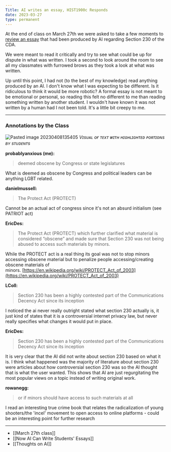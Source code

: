 ```yaml
---
Title: AI writes an essay, HIST1900c Responds
date: 2023-03-27
type: permanent
---
```


At the end of class on March 27th we were asked to take a few moments to [review an essay](https://shawngraham.github.io/hist1900/assets/slides/mar27#/35) that had been produced by AI regarding Section 230 of the CDA. 

We were meant to read it critically and try to see what could be up for dispute in what was written. I took a second to look around the room to see all my classmates with furrowed brows as they took a look at what was written. 

Up until this point, I had not (to the best of my knowledge) read anything produced by an AI. I don't know what I was expecting to be different. Is it ridiculous to think it would be more robotic? A formal essay is not meant to be emotional or personal, so reading this felt no different to me than reading something written by another student. I wouldn't have known it was not written by a human had I not been told. It's a little bit creepy to me.

---

### Annotations by the Class

![Pasted image 20230408135405](https://user-images.githubusercontent.com/113275183/230810053-c716f9ce-a2fe-4edc-8313-692e6a676ebc.png)
*Vɪsᴜᴀʟ ᴏғ ᴛᴇxᴛ ᴡɪᴛʜ ʜɪɢʜʟɪɢʜᴛᴇᴅ ᴘᴏʀᴛɪᴏɴs ʙʏ sᴛᴜᴅᴇɴᴛs*

**probablyanxious (me):** 

> deemed obscene by Congress or state legislatures

What is deemed as obscene by Congress and political leaders can be anything LGBT related.

**danielmussell:**

> The Protect Act (PROTECT)

Cannot be an actual act of congress since it's not an absurd initialism (see PATRIOT act)

**EricDes:**

> The Protect Act (PROTECT) which further clarified what material is considered “obscene” and made sure that Section 230 was not being abused to access such materials by minors.

While the PROTECT act is a real thing its goal was not to stop minors accessing obscene material but to penalize people accessing/creating obscene materials of minors. [https://en.wikipedia.org/wiki/PROTECT_Act_of_2003](https://en.wikipedia.org/wiki/PROTECT_Act_of_2003)

**LColl:**

> Section 230 has been a highly contested part of the Communications Decency Act since its inception

I noticed the ai never really outright stated what section 230 actually is, it just kind of states that it is a controversial internet privacy law, but never really specifies what changes it would put in place.

**EricDes:**

> Section 230 has been a highly contested part of the Communications Decency Act since its inception

It is very clear that the AI did not write about section 230 based on what it is. I think what happened was the majority of literature about section 230 were articles about how controversial section 230 was so the AI thought that is what the user wanted. This shows that AI are just regurgitating the most popular views on a topic instead of writing original work.

**rowanegg:**

> or if minors should have access to such materials at all

I read an interesting true crime book that relates the radicalization of young shooters/the 'incel' movement to open access to online platforms - could be an interesting point for further research

---

- [[March 27th class]]
- [[Now AI Can Write Students' Essays]]
- [[Thoughts on AI]]


